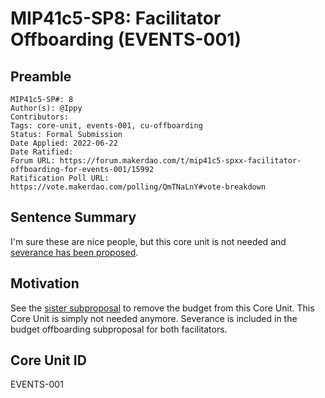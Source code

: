 # MIP41c5-SP8: Facilitator Offboarding (EVENTS-001)

## Preamble

```
MIP41c5-SP#: 8
Author(s): @Ippy
Contributors:
Tags: core-unit, events-001, cu-offboarding
Status: Formal Submission
Date Applied: 2022-06-22
Date Ratified: 
Forum URL: https://forum.makerdao.com/t/mip41c5-spxx-facilitator-offboarding-for-events-001/15992
Ratification Poll URL: https://vote.makerdao.com/polling/QmTNaLnY#vote-breakdown
```

## Sentence Summary

I'm sure these are nice people, but this core unit is not needed and [severance has been proposed](https://forum.makerdao.com/t/mip40c3-spxx-modify-core-unit-budget-for-events-001/15991).

## Motivation

See the [sister subproposal](https://forum.makerdao.com/t/mip40c3-spxx-modify-core-unit-budget-for-events-001/15991) to remove the budget from this Core Unit. This Core Unit is simply not needed anymore. Severance is included in the budget offboarding subproposal for both facilitators.

## Core Unit ID

EVENTS-001
